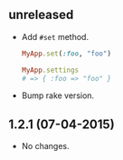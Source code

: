 unreleased
----------

- Add `#set` method.

  ```ruby
  MyApp.set(:foo, "foo")

  MyApp.settings
  # => { :foo => "foo" }
  ```

- Bump rake version.

1.2.1 (07-04-2015)
-----

- No changes.
